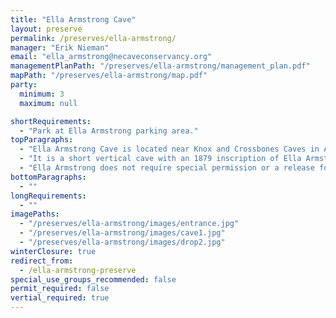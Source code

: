 ```yaml
---
title: "Ella Armstrong Cave"
layout: preserve
permalink: /preserves/ella-armstrong/
manager: "Erik Nieman"
email: "ella_armstrong@necaveconservancy.org"
managementPlanPath: "/preserves/ella-armstrong/management_plan.pdf"
mapPath: "/preserves/ella-armstrong/map.pdf"
party:
  minimum: 3
  maximum: null

shortRequirements:
  - "Park at Ella Armstrong parking area."
topParagraphs:
  - "Ella Armstrong Cave is located near Knox and Crossbones Caves in Albany County, NY."
  - "It is a short vertical cave with an 1879 inscription of Ella Armstrong at the base of the current entrance drop, from where the current name of the cave originates."
  - "Ella Armstrong does not require special permission or a release form for caving trips for regular users."
bottomParagraphs:
  - ""
longRequirements:
  - ""
imagePaths:
  - "/preserves/ella-armstrong/images/entrance.jpg"
  - "/preserves/ella-armstrong/images/cave1.jpg"
  - "/preserves/ella-armstrong/images/drop2.jpg"
winterClosure: true
redirect_from:
  - /ella-armstrong-preserve
special_use_groups_recommended: false
permit_required: false
vertial_required: true
---
```

